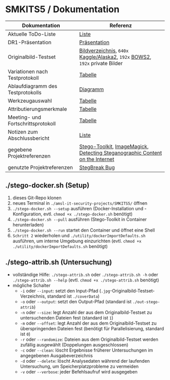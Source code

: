 # SMKITS5 / Dokumentation
| Dokumentation | Referenz |
| --- | --- |
| Aktuelle ToDo-Liste | [Liste](./todo.md) |
| DR1-Präsentation | [Präsentation](./SMKITS-Presentation%20DR1.pdf) |
| Originalbild-Testset | [Bildverzeichnis](../coverData), `640x` [Kaggle/Alaska2](https://www.kaggle.com/competitions/alaska2-image-steganalysis/data?select=Cover), `192x` [BOWS2](http://bows2.ec-lille.fr/), `192x` private Bilder |
| Variationen nach Testprotokoll | [Tabelle](./variations.md) |
| Ablaufdiagramm des Testprotokolls | [Diagramm](./flowchart.md) |
| Werkzeugauswahl | [Tabelle](./tools.md) |
| Attributierungsmerkmale | [Tabelle](./attributes.md) |
| Meeting- und Fortschrittsprotokoll | [Tabelle](./meetings.md) |
| Notizen zum Abschlussbericht | [Liste](./report-notes.md) |
| gegebene Projektreferenzen | [Stego-Toolkit](https://github.com/DominicBreuker/stego-toolkit), [ImageMagick](https://imagemagick.org), [Detecting Steganographic Content on the Internet](http://www.citi.umich.edu/u/provos/papers/detecting.pdf) |
| genutzte Projektreferenzen | [StegBreak Bug](https://www.linux-community.de/ausgaben/linuxuser/2008/04/stegdetect-und-stegbreak/2/) |
## ./stego-docker.sh (Setup)
1. dieses Git-Repo klonen
2. neues Terminal in `./amsl-it-security-projects/SMKITS5/` öffnen
3. `./stego-docker.sh --setup` ausführen (Docker-Installation und -Konfiguration, evtl. `chmod +x ./stego-docker.sh` benötigt)
4. `./stego-docker.sh --pull` ausführen (Stego-Toolkit in Container herunterladen)
5. `./stego-docker.sh --run` startet den Container und öffnet eine Shell
6. `Schritt 2` wiederholen und `./utility/dockerImportDefaults.sh` ausführen, um interne Umgebung einzurichten (evtl. `chmod +x ./utility/dockerImportDefaults.sh` benötigt)
## ./stego-attrib.sh (Untersuchung)
- vollständige Hilfe: `./stego-attrib.sh` oder `./stego-attrib.sh -h` oder `./stego-attrib.sh --help` (evtl. `chmod +x ./stego-attrib.sh` benötigt)
- mögliche Schalter
  - `-i` oder `--input`: setzt den Input-Pfad (`.jpg`-Originalbild-Testset-Verzeichnis, standard ist `./coverData`)
  - `-o` oder `--output`: setzt den Output-Pfad (standard ist `./out-stego-attrib`)
  - `-n` oder `--size`: legt Anzahl der aus dem Originalbild-Testset zu untersuchenden Dateien fest (standard ist `1`)
  - `-m` oder `--offset`: legt Anzahl der aus dem Originalbild-Testset zu überspringenden Dateien fest (benötigt für Parallelisierung, standard ist `0`)
  - `-r` oder `--randomize`: Dateien aus dem Originalbild-Testset werden zufällig ausgewählt (Doppelungen ausgeschlossen)
  - `-c` oder `--clean`: löscht Ergebnisse früherer Untersuchungen im angegebenen Ausgabeverzeichnis
  - `-d` oder `--delete`: löscht Analysedaten während der laufenden Untersuchung, um Speicherplatzprobleme zu vermeiden
  - `-v` oder `--verbose`: jeder Befehlsaufruf wird ausgegeben
